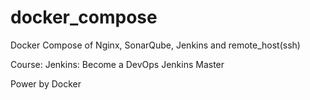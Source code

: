 # docker_compose
Docker Compose of Nginx, SonarQube, Jenkins and remote_host(ssh)

Course: Jenkins: Become a DevOps Jenkins Master

Power by Docker
